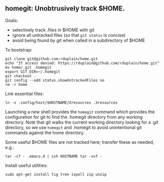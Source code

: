homegit: Unobtrusively track $HOME.
-----------------------------------

Goals:

* selectively track .files in $HOME with git
* ignore all untracked files (so that `git status` is concise)
* avoid being found by git when called in a subdirectory of $HOME

To bootstrap:

    git clone git@github.com:rduplain/home.git
    echo "If access denied: https://rduplain@github.com/rduplain/home.git"
    mv home/.git .homegit
    export GIT_DIR=~/.homegit
    git checkout .
    git config --add status.showUntrackedFiles no
    rm -r home

Link essential files:

    ln -s .config/host/$HOSTNAME/Xresources .Xresources

Launching a new shell provides the `homegit` command which provides the
configuration for git to find the .homegit directory from any working
directory.  Note that git walks the current working directory looking for a
.git directory, so we use `homegit` and .homegit to avoid unintentional git
commands against the home directory.

Some useful $HOME files are not tracked here; transfer these as needed, e.g.:

    tar -cf - .emacs.d | ssh HOSTNAME tar -xvf -

Install useful utilities:

    sudo apt-get install tig tree ispell zip unzip
